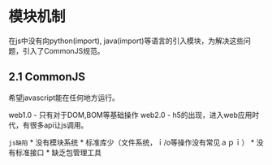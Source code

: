 


# 模块机制

在js中没有向python(import), java(import)等语言的引入模块，为解决这些问题，引入了CommonJS规范。

## 2.1 CommonJS

希望javascript能在任何地方运行。

web1.0 - 只有对于DOM,BOM等基础操作
web2.0 - h5的出现，进入web应用时代，有很多api让js调用。

`js缺陷`
    * 没有模块系统
    * 标准库少（文件系统，ｉ/o等操作没有常见ａｐｉ）
    * 没有标准接口
    * 缺乏包管理工具









